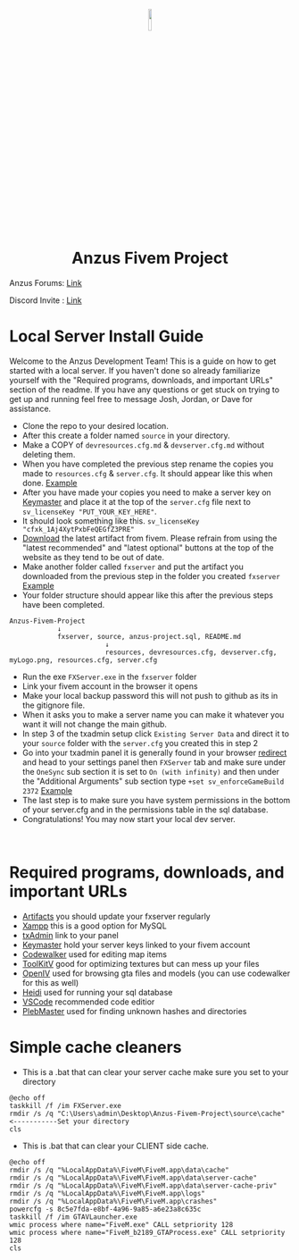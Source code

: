 <p align="center"><img width=10% src="https://user-images.githubusercontent.com/69329555/149740988-3d01837b-7599-47a8-ac50-c90bad2d07c0.png"></p>


<h1 align="center"> Anzus Fivem Project </h1>

<!-- [![Server - 1.0](https://img.shields.io/static/v1?label=Server-Files&message=1.0-Alpha&color=blue&logo=github)](https://github.com/DannyPrescott/Anzus-Fivem-Project "Pre-Alpha Server Files")

[![Github - Private](https://img.shields.io/static/v1?label=Github&message=Private&color=blue&logo=github)](https://github.com/DannyPrescott/Anzus-Fivem-Project "This github is set to private") -->

 
Anzus Forums: [Link](https://www.anzus.life/)

Discord Invite : [Link](https://discord.gg/fvHDNTD7Ry)


# Local Server Install Guide
Welcome to the Anzus Development Team! This is a guide on how to get started with a local server. If you haven't done so already familiarize yourself with the "Required programs, downloads, and important URLs" section of the readme. If you have any questions or get stuck on trying to get up and running feel free to message Josh, Jordan, or Dave for assistance.
- Clone the repo to your desired location.
- After this create a folder named ```source```  in your directory.
- Make a COPY of ```devresources.cfg.md``` & ```devserver.cfg.md``` without deleting them. 
- When you have completed the previous step rename the copies you made to ```resources.cfg``` & ```server.cfg```. It should appear like this when done. [Example](https://i.imgur.com/42oCiwl.png)
- After you have made your copies you need to make a server key on [Keymaster](https://keymaster.fivem.net) and place it at the top of the ```server.cfg``` file next to ```sv_licenseKey "PUT_YOUR_KEY_HERE"```. 
- It should look something like this.
```sv_licenseKey "cfxk_1Aj4XytPxbFeQEGfZ3PRE"```
- [Download](https://runtime.fivem.net/artifacts/fivem/build_server_windows/master/) the latest artifact from fivem. Please refrain from using the "latest recommended" and "latest optional" buttons at the top of the website as they tend to be out of date. 
- Make another folder called ```fxserver``` and put the artifact you downloaded from the previous step in the folder you created ```fxserver``` [Example](https://i.imgur.com/aefWtgS.png)
- Your folder structure should appear like this after the previous steps have been completed. 
```
Anzus-Fivem-Project
            ↓
            fxserver, source, anzus-project.sql, README.md
                        ↓ 
                        resources, devresources.cfg, devserver.cfg, myLogo.png, resources.cfg, server.cfg
```
- Run the exe ```FXServer.exe``` in the ```fxserver``` folder
- Link your fivem account in the browser it opens
- Make your local backup password this will not push to github as its in the gitignore file.
- When it asks you to make a server name you can make it whatever you want it will not change the main github.
- In step 3 of the txadmin setup click ```Existing Server Data``` and direct it to your ```source``` folder with the ```server.cfg``` you created this in step 2
- Go into your txadmin panel it is generally found in your browser [redirect](http://localhost:40120/) and head to your settings panel then ```FXServer``` tab and make sure under the ```OneSync``` sub section it is set to ```On (with infinity)``` and then under the "Additional Arguments" sub section type ```+set sv_enforceGameBuild 2372``` [Example](https://i.imgur.com/gYg2N47.png)
- The last step is to make sure you have system permissions in the bottom of your server.cfg and in the permissions table in the sql database.
- Congratulations! You may now start your local dev server.

⠀
⠀
⠀
⠀
⠀
⠀


# Required programs, downloads, and important URLs
- [Artifacts](https://runtime.fivem.net/artifacts/fivem/build_server_windows/master/) you should update your fxserver regularly
- [Xampp](https://www.apachefriends.org/index.html) this is a good option for MySQL
- [txAdmin](http://localhost:40120/) link to your panel
- [Keymaster](https://keymaster.fivem.net) hold your server keys linked to your fivem account
- [Codewalker](https://cdn.discordapp.com/attachments/351357358460370944/932650580353114122/CodeWalker30_dev41.zip) used for editing map items
- [ToolKitV](https://github.com/UmbrellaRE/ToolKitV) good for optimizing textures but can mess up your files
- [OpenIV](https://openiv.com/WebIV/guest.php?get=1) used for browsing gta files and models (you can use codewalker for this as well)
- [Heidi](https://www.heidisql.com/download.php) used for running your sql database
- [VSCode](https://code.visualstudio.com/) recommended code editior
- [PlebMaster](https://forge.plebmasters.de/) used for finding unknown hashes and directories


# Simple cache cleaners
- This is a .bat that can clear your server cache make sure you set to your directory
```
@echo off
taskkill /f /im FXServer.exe
rmdir /s /q "C:\Users\admin\Desktop\Anzus-Fivem-Project\source\cache"      <-----------Set your directory
cls
```

- This is .bat that can clear your CLIENT side cache.
```
@echo off
rmdir /s /q "%LocalAppData%\FiveM\FiveM.app\data\cache"
rmdir /s /q "%LocalAppData%\FiveM\FiveM.app\data\server-cache"
rmdir /s /q "%LocalAppData%\FiveM\FiveM.app\data\server-cache-priv"
rmdir /s /q "%LocalAppData%\FiveM\FiveM.app\logs"
rmdir /s /q "%LocalAppData%\FiveM\FiveM.app\crashes"
powercfg -s 8c5e7fda-e8bf-4a96-9a85-a6e23a8c635c
taskkill /f /im GTAVLauncher.exe
wmic process where name="FiveM.exe" CALL setpriority 128
wmic process where name="FiveM_b2189_GTAProcess.exe" CALL setpriority 128
cls

```

